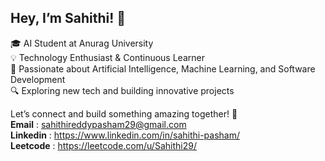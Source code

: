 ## Hey, I’m Sahithi! 👋

🎓 AI Student at Anurag University\
💡 Technology Enthusiast & Continuous Learner\
🚀 Passionate about Artificial Intelligence, Machine Learning, and Software Development\
🔍 Exploring new tech and building innovative projects

Let’s connect and build something amazing together! 🚀\
**Email**    : sahithireddypasham29@gmail.com\
**Linkedin** : https://www.linkedin.com/in/sahithi-pasham/ \
**Leetcode** : https://leetcode.com/u/Sahithi29/



